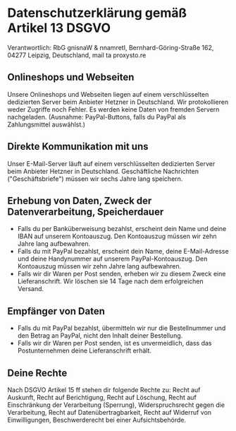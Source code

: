 # Datenschutzerklärung gemäß Artikel 13 DSGVO

Verantwortlich: <span class="ritole">RbG gnisnaW &amp; nnamretI</span>, Bernhard-Göring-Straße 162, 04277 Leipzig, Deutschland, mail <span class="ritole">ta</span> proxysto.re

## Onlineshops und Webseiten

Unsere Onlineshops und Webseiten liegen auf einem verschlüsselten dedizierten Server beim Anbieter Hetzner in Deutschland. Wir protokollieren weder Zugriffe noch Fehler. Es werden keine Daten von fremden Servern nachgeladen. (Ausnahme: PayPal-Buttons, falls du PayPal als Zahlungsmittel auswählst.)

## Direkte Kommunikation mit uns

Unser E-Mail-Server läuft auf einem verschlüsselten dedizierten Server beim Anbieter Hetzner in Deutschland. Geschäftliche Nachrichten ("Geschäftsbriefe") müssen wir sechs Jahre lang speichern.

## Erhebung von Daten, Zweck der Datenverarbeitung, Speicherdauer

* Falls du per Banküberweisung bezahlst, erscheint dein Name und deine IBAN auf unserem Kontoauszug. Den Kontoauszug müssen wir zehn Jahre lang aufbewahren.
* Falls du mit PayPal bezahlst, erscheint dein Name, deine E-Mail-Adresse und deine Handynummer auf unserem PayPal-Kontoauszug. Den Kontoauszug müssen wir zehn Jahre lang aufbewahren.
* Falls wir dir Waren per Post senden, erheben wir zu diesem Zweck eine Lieferanschrift. Wir löschen sie 14&nbsp;Tage nach dem erfolgreichen Versand.

## Empfänger von Daten

* Falls du mit PayPal bezahlst, übermitteln wir nur die Bestellnummer und den Betrag an PayPal, nicht den Inhalt deiner Bestellung.
* Falls wir dir Waren per Post senden, ist es unvermeidlich, dass das Postunternehmen deine Lieferanschrift erhält.

## Deine Rechte

Nach DSGVO Artikel 15 ff stehen dir folgende Rechte zu: Recht auf Auskunft, Recht auf Berichtigung, Recht auf Löschung, Recht auf Einschränkung der Verarbeitung (Sperrung), Widerspruchsrecht gegen die Verarbeitung, Recht auf Datenübertragbarkeit, Recht auf Widerruf von Einwilligungen, Beschwerderecht bei einer Aufsichtsbehörde.
